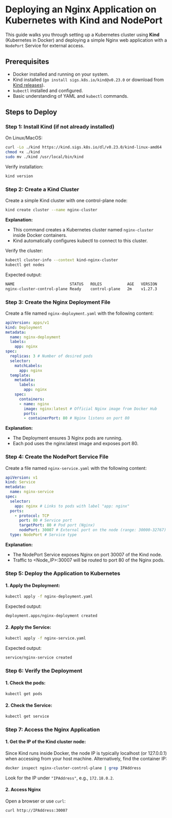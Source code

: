 # Deploying an Nginx Application on Kubernetes with Kind and NodePort

This guide walks you through setting up a Kubernetes cluster using **Kind** (Kubernetes in Docker) and deploying a simple Nginx web application with a `NodePort` Service for external access.

## Prerequisites
- Docker installed and running on your system.
- Kind installed (`go install sigs.k8s.io/kind@v0.23.0` or download from [Kind releases](https://kind.sigs.k8s.io/docs/user/quick-start/#installation)).
- `kubectl` installed and configured.
- Basic understanding of YAML and `kubectl` commands.

## Steps to Deploy

### Step 1: Install Kind (if not already installed)

On Linux/MacOS:
```bash
curl -Lo ./kind https://kind.sigs.k8s.io/dl/v0.23.0/kind-linux-amd64
chmod +x ./kind
sudo mv ./kind /usr/local/bin/kind
```

Verify installation:

```bash
kind version
```

### Step 2: Create a Kind Cluster

Create a simple Kind cluster with one control-plane node:

```bash
kind create cluster --name nginx-cluster
```

**Explanation:**

- This command creates a Kubernetes cluster named `nginx-cluster` inside Docker containers.
- Kind automatically configures kubectl to connect to this cluster.

Verify the cluster:


```bash
kubectl cluster-info --context kind-nginx-cluster
kubectl get nodes
```


Expected output:

```bash
NAME                        STATUS   ROLES           AGE   VERSION
nginx-cluster-control-plane Ready    control-plane   2m    v1.27.3
```

### Step 3: Create the Nginx Deployment File

Create a file named `nginx-deployment.yaml` with the following content:

```yaml
apiVersion: apps/v1
kind: Deployment
metadata:
  name: nginx-deployment
  labels:
    app: nginx
spec:
  replicas: 3 # Number of desired pods
  selector:
    matchLabels:
      app: nginx
  template:
    metadata:
      labels:
        app: nginx
    spec:
      containers:
      - name: nginx
        image: nginx:latest # Official Nginx image from Docker Hub
        ports:
        - containerPort: 80 # Nginx listens on port 80
```

**Explanation:**

- The Deployment ensures 3 Nginx pods are running.
- Each pod uses the nginx:latest image and exposes port 80.

### Step 4: Create the NodePort Service File

Create a file named `nginx-service.yaml` with the following content:

```yaml
apiVersion: v1
kind: Service
metadata:
  name: nginx-service
spec:
  selector:
    app: nginx # Links to pods with label "app: nginx"
  ports:
    - protocol: TCP
      port: 80 # Service port
      targetPort: 80 # Pod port (Nginx)
      nodePort: 30007 # External port on the node (range: 30000-32767)
  type: NodePort # Service type
```

**Explanation:**

- The NodePort Service exposes Nginx on port 30007 of the Kind node.
- Traffic to <Node_IP>:30007 will be routed to port 80 of the Nginx pods.

### Step 5: Deploy the Application to Kubernetes

#### 1. Apply the Deployment:

```bash
kubectl apply -f nginx-deployment.yaml
```

Expected output:

```bash
deployment.apps/nginx-deployment created
```

#### 2. Apply the Service:

```bash
kubectl apply -f nginx-service.yaml
```

Expected output:

``` bash
service/nginx-service created
```

### Step 6: Verify the Deployment

#### 1. Check the pods:

```bash
kubectl get pods   
```

#### 2. Check the Service:

``` bash
kubectl get service
```

### Step 7: Access the Nginx Application

#### 1. Get the IP of the Kind cluster node:

Since Kind runs inside Docker, the node IP is typically localhost (or 127.0.0.1) when accessing from your host machine.
Alternatively, find the container IP: 

``` bash
docker inspect nginx-cluster-control-plane | grep IPAddress
```

Look for the IP under `"IPAddress"`, e.g., `172.18.0.2`.


#### 2. Access Nginx

Open a browser or use `curl`:

```bash
curl http://IPAddress:30007
```

